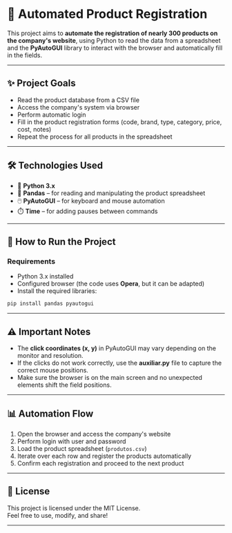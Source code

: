 # 🤖 Automated Product Registration

This project aims to **automate the registration of nearly 300 products on the company's website**, using Python to read the data from a spreadsheet and the **PyAutoGUI** library to interact with the browser and automatically fill in the fields.  

---

## ✨ Project Goals

- Read the product database from a CSV file  
- Access the company's system via browser  
- Perform automatic login  
- Fill in the product registration forms (code, brand, type, category, price, cost, notes)  
- Repeat the process for all products in the spreadsheet  

---

## 🛠️ Technologies Used

- 🐍 **Python 3.x**  
- 📑 **Pandas** – for reading and manipulating the product spreadsheet  
- 🖱️ **PyAutoGUI** – for keyboard and mouse automation  
- ⏱️ **Time** – for adding pauses between commands  

---

## 🚀 How to Run the Project

### Requirements
- Python 3.x installed  
- Configured browser (the code uses **Opera**, but it can be adapted)  
- Install the required libraries:  

```bash
pip install pandas pyautogui
```

---

## ⚠️ Important Notes

- The **click coordinates (x, y)** in PyAutoGUI may vary depending on the monitor and resolution.  
- If the clicks do not work correctly, use the **auxiliar.py** file to capture the correct mouse positions.  
- Make sure the browser is on the main screen and no unexpected elements shift the field positions.  

---

## 📊 Automation Flow

1. Open the browser and access the company's website  
2. Perform login with user and password  
3. Load the product spreadsheet (`produtos.csv`)  
4. Iterate over each row and register the products automatically  
5. Confirm each registration and proceed to the next product  

---

## 📜 License

This project is licensed under the MIT License.  
Feel free to use, modify, and share!  

---